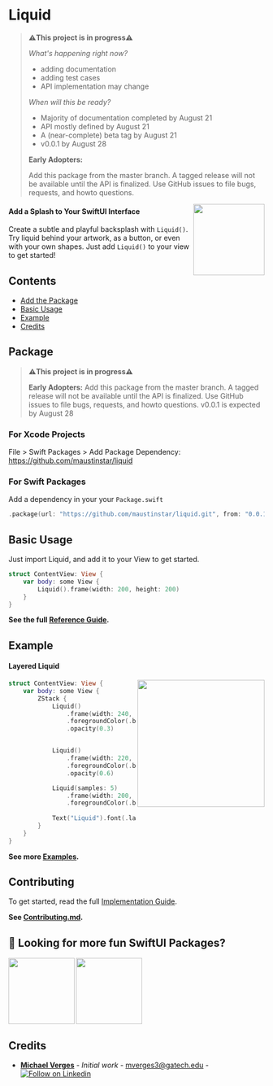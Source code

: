 # Liquid

> **⚠️This project is in progress⚠️**
>
> *What's happening right now?*
> - adding documentation
> - adding test cases
> - API implementation may change
>
> *When will this be ready?*
> - Majority of documentation completed by August 21
> - API mostly defined by August 21
> - A (near-complete) beta tag by August 21
> - v0.0.1 by August 28
>
> **Early Adopters:**
> 
> Add this package from the master branch.
> A tagged release will not be available until the API is finalized. Use GitHub issues to file bugs, requests, and howto questions.

<img src=https://raw.githubusercontent.com/maustinstar/liquid/master/Docs/Media/liquid-circle.gif width=140 align="right" />

#### Add a Splash to Your SwiftUI Interface

Create a subtle and playful backsplash with `Liquid()`. Try liquid behind your artwork, as a button, or even with your own shapes. Just add `Liquid()` to your view to get started!

## Contents

- [Add the Package](#package)
- [Basic Usage](#basic-usage)
- [Example](#example)
- [Credits](#credits)

## Package

> **⚠️This project is in progress⚠️**
>
> **Early Adopters:**
> Add this package from the master branch.
> A tagged release will not be available until the API is finalized. Use GitHub issues to file bugs, requests, and howto questions.
> v0.0.1 is expected by August 28

### For Xcode Projects

File > Swift Packages > Add Package Dependency: https://github.com/maustinstar/liquid

### For Swift Packages

Add a dependency in your your `Package.swift`

```swift
.package(url: "https://github.com/maustinstar/liquid.git", from: "0.0.1"),
```

## Basic Usage

Just import Liquid, and add it to your View to get started.

```swift
struct ContentView: View {
    var body: some View {
        Liquid().frame(width: 200, height: 200)
    }
}
```

**See the full [Reference Guide](https://github.com/maustinstar/liquid/blob/master/Docs/Reference.md).**

## Example

#### Layered Liquid

<img src=https://raw.githubusercontent.com/maustinstar/liquid/master/Docs/Media/liquid-circle.gif width=250 align="right" />

```swift
struct ContentView: View {
    var body: some View {
        ZStack {
            Liquid()
                .frame(width: 240, height: 240)
                .foregroundColor(.blue)
                .opacity(0.3)


            Liquid()
                .frame(width: 220, height: 220)
                .foregroundColor(.blue)
                .opacity(0.6)

            Liquid(samples: 5)
                .frame(width: 200, height: 200)
                .foregroundColor(.blue)
            
            Text("Liquid").font(.largeTitle).foregroundColor(.white)
        }
    }
}
```

**See more [Examples](https://github.com/maustinstar/liquid/blob/master/Docs/Examples.md).**

## Contributing

To get started, read the full [Implementation Guide](https://github.com/maustinstar/liquid/blob/master/Docs/Liquid%20Implementation%20Guide.md).

**See [Contributing.md](https://github.com/maustinstar/liquid/blob/master/Contributing.md).**

## 🚀 Looking for more fun SwiftUI Packages?

<a href="https://github.com/maustinstar/shiny">
  <img src="https://github-readme-stats.vercel.app/api/pin/?username=maustinstar&repo=shiny" height=130 align="left" />
</a>

<a href="https://github.com/maustinstar/swiftui-drawer">
  <img src="https://github-readme-stats.vercel.app/api/pin/?username=maustinstar&repo=swiftui-drawer" height=130 />
</a>

## Credits

* [**Michael Verges**](https://github.com/maustinstar) - *Initial work* - mverges3@gatech.edu - [![Follow on Linkedin](https://img.shields.io/badge/Follow%20on-Linkedin-5176B1.svg)](https://www.linkedin.com/in/michaelverges)
